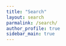 ```yaml
---
title: "Search"
layout: search
parmalink: /search/
author_profile: true
sidebar_main: true
---
```


